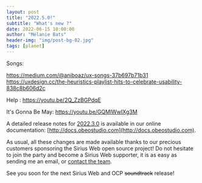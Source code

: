 ```yaml
---
layout: post
title: "2022.5.0!"
subtitle: "What's new ?"
date: 2022-06-15 10:00:00
author: "Mélanie Bats"
header-img: "img/post-bg-02.jpg"
tags: [planet]
---
```


Songs:

https://medium.com/@aniboaz/ux-songs-37b697b71b31
https://uxdesign.cc/the-heuristics-playlist-hits-to-celebrate-usability-838c8b606d2c

Help : https://youtu.be/2Q_ZzBGPdqE

It's Gonna Be May: https://youtu.be/GQMlWwIXg3M

A detailed release notes for [2022.3.0](https://docs.obeostudio.com/#_version_2022_3_0) is available in our online documentation: [http://docs.obeostudio.com](http://docs.obeostudio.com).

As usual, all these changes are made available thanks to our precious customers sponsoring the Sirius Web open source project! Do not hesitate to join the party and become a Sirius Web supporter, it is as easy as sending me an email, or [contact the team](https://www.obeosoft.com/fr/contact).

See you soon for the next Sirius Web and OCP ~~soundtrack~~ release!
